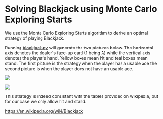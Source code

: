 # Solving Blackjack using Monte Carlo Exploring Starts

We use the Monte Carlo Exploring Starts algorithm to derive an optimal strategy of playing Blackjack. 

Running [blackjack.py](https://github.com/unital/Monte-Carlo-Exploring-Starts/blob/master/blackjack.py) will generate the two pictures below. The horizontal axis denotes the dealer's face-up card (1 being A) while the vertical axis denotes the player's hand.  Yellow boxes mean hit and teal boxes mean stand. The first picture is the strategy when the player has a usable ace the second picture is when the player does not have an usable ace.  

![](https://github.com/unital/Monte-Carlo-Exploring-Starts/blob/master/hard_total.png)


![](https://github.com/unital/Monte-Carlo-Exploring-Starts/blob/master/soft_total.png)

This strategy is indeed consistant with the tables provided on wikipedia, but for our case we only allow hit and stand.

https://en.wikipedia.org/wiki/Blackjack
